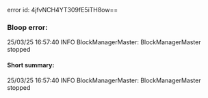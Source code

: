 error id: 4jfvNCH4YT309fE5iTH8ow==
### Bloop error:

25/03/25 16:57:40 INFO BlockManagerMaster: BlockManagerMaster stopped
#### Short summary: 

25/03/25 16:57:40 INFO BlockManagerMaster: BlockManagerMaster stopped